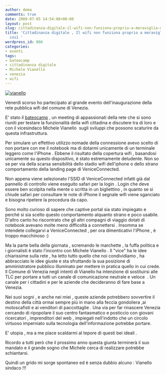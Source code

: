 ```yaml
---
author: dema
comments: true
date: 2009-07-05 14:54:08+00:00
layout: post
slug: cittadinanza-digitale-il-wifi-non-funziona-proprio-a-meraviglia-ma-va-bene-cosi
title: 'Cittadinanza digitale , Il wifi non funziona proprio a meraviglia ma va bene
  così '
wordpress_id: 866
categories:
- eventi
tags:
- bateocamp
- cittadinanza digitale
- Michele Vianello
- venezia
- wifi
---
```


[![vianello](http://dema.tv/wp-content/uploads/2009/07/vianello1.jpg)](http://dema.tv/wp-content/uploads/2009/07/vianello1.jpg)

Venerdì scorso ho partecipato al grande evento dell'inaugurazione della rete pubblica wifi del comune di Venezia.

E' stato il [bateocamp](http://search.twitter.com/search?max_id=2481922271&page=1&q=%23bateocamp) , un meeting di appassionati della rete che si sono riuniti per testare la funzionalità della wifi cittadina e discutere tra di loro e con il vicesindaco Michele Vianello  sugli sviluppi che possono scaturire da questa infrastruttura.

Per simulare un effettivo utilizzo nomade della connessione avevo scelto di non portare con me il notebook ma di dotarmi unicamente di un terminale leggero come l'iPhone . Ebbene il risultato della copertura wifi , basandosi unicamente su questo dispositivo, è stato estremamente deludente. Non so se per via della scarsa sensibilità dello stadio wifi dell'iphone o dello strano comportamento della landing page di VeniceConnected.

Non appena viene selezionato l'SSID di VeniceConnected infatti già dal pannello di controllo viene eseguito safari per la login . Login che deve essere ben scolpita nella mente o scritta in un bigliettino , in quanto se si chiude safari per consultare le note di iPhone il segnale wifi viene sganciato e bisogna ripetere la procedura da capo.

Sono molto curioso di sapere che captive portal sia stato impiegato e perché si sia scelto questo comportamento alquanto strano e poco usabile. D'altro canto ho riscontrato che gli altri compagni di viaggio dotati di notebook avevano molte meno difficoltà a connettersi . Insomma se intendete collegarvi a VeniceConnected , per ora dimenticativi l'iPhone , è troppo macchinoso :)

Ma la parte bella della giornata , scremando le marchette , la fuffa politica e i giornalisti è stato l'incontro con Michele Vianello .
Il "vice" ha le idee chiarissime sulla rete , ha letto tutto quello che noi condividiamo , ha abbracciato le idee giuste e sta sfruttando la sua posizione di amministratore pubblico illuminato per mettere in pratica quello in cui crede.
Il Comune di Venezia negli intenti di Vianello ha intenzione di sostituirsi alle TLC per portare a tutti un canale di comunicazione neutrale e veloce  . Un canale per i cittadini e per le aziende che decideranno di fare base a Venezia.

Nei suoi sogni , e anche nei miei , queste aziende potrebbero sovvertire il destino della città ormai sempre più in mano alla feccia gondoliera ,ai motoscafisti e ai venditori di paccottaglie . Una via per far rinascere Venezia cercando di ripopolare il suo centro fantasmatico e posticcio con giovani ricercatori , imprenditori del web , impiegati nell'indotto che un circolo virtuoso imperniato sulla tecnologia dell'informazione potrebbe portare.

E' utopia , ma a me piace scaldarmi al tepore di questi bei ideali .

Ricordo a tutti però che il prossimo anno questa giunta terminerà il suo mandato e il grande sogno che Michele cerca di realizzare potrebbe schiantarsi.

Quindi un grido mi sorge spontaneo ed è senza dubbio alcuno : Vianello sindaco !!!
